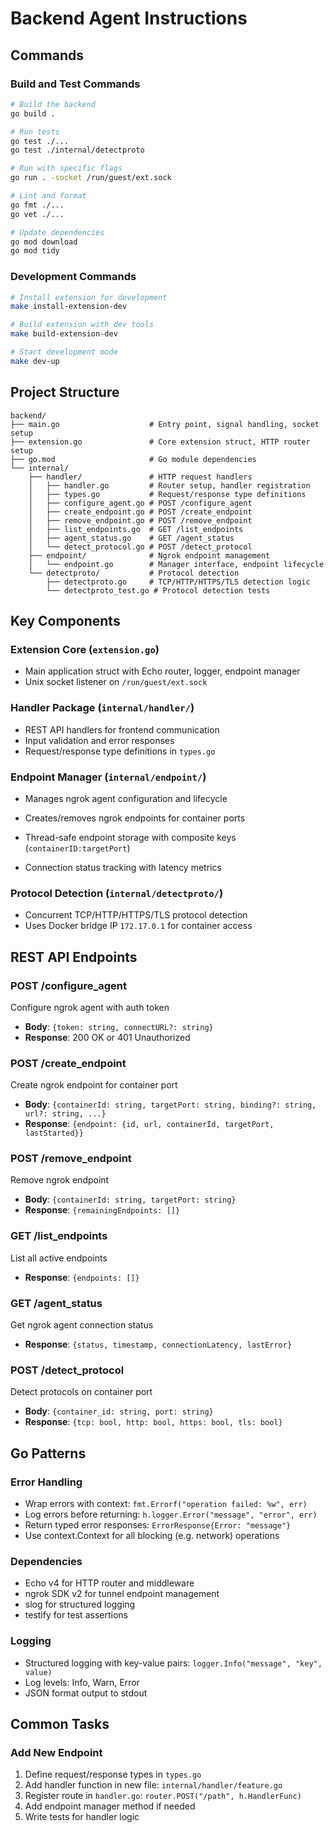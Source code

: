 # Backend Agent Instructions

## Commands

### Build and Test Commands
```bash
# Build the backend
go build .

# Run tests
go test ./...
go test ./internal/detectproto

# Run with specific flags
go run . -socket /run/guest/ext.sock

# Lint and format
go fmt ./...
go vet ./...

# Update dependencies
go mod download
go mod tidy
```

### Development Commands
```bash
# Install extension for development
make install-extension-dev

# Build extension with dev tools
make build-extension-dev

# Start development mode
make dev-up
```

## Project Structure

```
backend/
├── main.go                    # Entry point, signal handling, socket setup
├── extension.go               # Core extension struct, HTTP router setup
├── go.mod                     # Go module dependencies
└── internal/
    ├── handler/               # HTTP request handlers
    │   ├── handler.go         # Router setup, handler registration
    │   ├── types.go           # Request/response type definitions
    │   ├── configure_agent.go # POST /configure_agent
    │   ├── create_endpoint.go # POST /create_endpoint  
    │   ├── remove_endpoint.go # POST /remove_endpoint
    │   ├── list_endpoints.go  # GET /list_endpoints
    │   ├── agent_status.go    # GET /agent_status
    │   └── detect_protocol.go # POST /detect_protocol
    ├── endpoint/              # Ngrok endpoint management
    │   └── endpoint.go        # Manager interface, endpoint lifecycle
    └── detectproto/           # Protocol detection
        ├── detectproto.go     # TCP/HTTP/HTTPS/TLS detection logic
        └── detectproto_test.go # Protocol detection tests
```

## Key Components

### Extension Core (`extension.go`)
- Main application struct with Echo router, logger, endpoint manager
- Unix socket listener on `/run/guest/ext.sock`

### Handler Package (`internal/handler/`)
- REST API handlers for frontend communication
- Input validation and error responses
- Request/response type definitions in `types.go`

### Endpoint Manager (`internal/endpoint/`)
- Manages ngrok agent configuration and lifecycle
- Creates/removes ngrok endpoints for container ports  
- Thread-safe endpoint storage with composite keys (`containerID:targetPort`)

- Connection status tracking with latency metrics

### Protocol Detection (`internal/detectproto/`)
- Concurrent TCP/HTTP/HTTPS/TLS protocol detection
- Uses Docker bridge IP `172.17.0.1` for container access

## REST API Endpoints

### POST /configure_agent
Configure ngrok agent with auth token
- **Body**: `{token: string, connectURL?: string}`
- **Response**: 200 OK or 401 Unauthorized

### POST /create_endpoint
Create ngrok endpoint for container port
- **Body**: `{containerId: string, targetPort: string, binding?: string, url?: string, ...}`
- **Response**: `{endpoint: {id, url, containerId, targetPort, lastStarted}}`

### POST /remove_endpoint  
Remove ngrok endpoint
- **Body**: `{containerId: string, targetPort: string}`
- **Response**: `{remainingEndpoints: []}`

### GET /list_endpoints
List all active endpoints
- **Response**: `{endpoints: []}`

### GET /agent_status
Get ngrok agent connection status
- **Response**: `{status, timestamp, connectionLatency, lastError}`

### POST /detect_protocol
Detect protocols on container port
- **Body**: `{container_id: string, port: string}`
- **Response**: `{tcp: bool, http: bool, https: bool, tls: bool}`

## Go Patterns

### Error Handling
- Wrap errors with context: `fmt.Errorf("operation failed: %w", err)`
- Log errors before returning: `h.logger.Error("message", "error", err)`
- Return typed error responses: `ErrorResponse{Error: "message"}`
- Use context.Context for all blocking (e.g. network) operations

### Dependencies
- Echo v4 for HTTP router and middleware
- ngrok SDK v2 for tunnel endpoint management  
- slog for structured logging
- testify for test assertions

### Logging
- Structured logging with key-value pairs: `logger.Info("message", "key", value)`
- Log levels: Info, Warn, Error
- JSON format output to stdout

## Common Tasks

### Add New Endpoint
1. Define request/response types in `types.go`
2. Add handler function in new file: `internal/handler/feature.go`  
3. Register route in `handler.go`: `router.POST("/path", h.HandlerFunc)`
4. Add endpoint manager method if needed
5. Write tests for handler logic